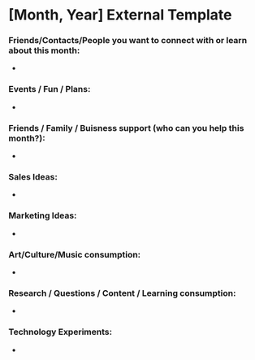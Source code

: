 
# [Month, Year] External Template

### Friends/Contacts/People you want to connect with or learn about this month:
- 


### Events / Fun / Plans:
- 


### Friends / Family / Buisness support (who can you help this month?):
- 


### Sales Ideas:
- 


### Marketing Ideas:
- 


### Art/Culture/Music consumption:
- 


### Research / Questions / Content / Learning consumption:
- 


### Technology Experiments:
- 

